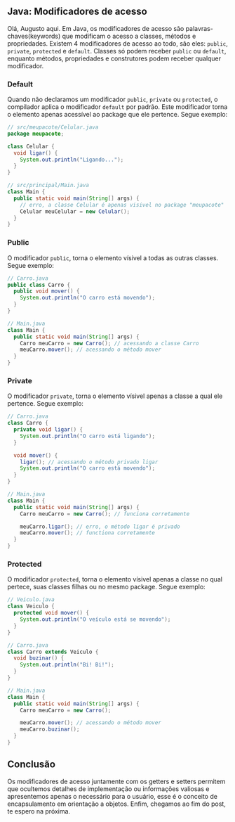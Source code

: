 ## Java: Modificadores de acesso

Olá, Augusto aqui. Em Java, os modificadores de acesso são palavras-chaves(keywords)
que modificam o acesso a classes, métodos e propriedades.
Existem 4 modificadores de acesso ao todo,
são eles: `public`, `private`, `protected` e `default`.
Classes só podem receber `public` ou `default`, enquanto
métodos, propriedades e construtores podem receber qualquer modificador.

### Default

Quando não declaramos um modificador `public`, `private` ou `protected`,
o compilador aplica o modificador `default` por padrão.
Este modificador torna o elemento apenas acessível ao package que ele pertence.
Segue exemplo:

```java
// src/meupacote/Celular.java
package meupacote;

class Celular {
  void ligar() {
    System.out.println("Ligando...");
  }
}

// src/principal/Main.java
class Main {
  public static void main(String[] args) {
    // erro, a classe Celular é apenas visivel no package "meupacote"
    Celular meuCelular = new Celular();
  }
}
```

### Public

O modificador `public`, torna o elemento vísivel a todas as outras classes.
Segue exemplo:

```java
// Carro.java
public class Carro {
  public void mover() {
    System.out.println("O carro está movendo");
  }
}

// Main.java
class Main {
  public static void main(String[] args) {
    Carro meuCarro = new Carro(); // acessando a classe Carro
    meuCarro.mover(); // acessando o método mover
  }
}
```

### Private

O modificador `private`, torna o elemento vísivel apenas a classe a qual ele pertence.
Segue exemplo:

```java
// Carro.java
class Carro {
  private void ligar() {
    System.out.println("O carro está ligando");
  }

  void mover() {
    ligar(); // acessando o método privado ligar
    System.out.println("O carro está movendo");
  }
}

// Main.java
class Main {
  public static void main(String[] args) {
    Carro meuCarro = new Carro(); // funciona corretamente

    meuCarro.ligar(); // erro, o método ligar é privado
    meuCarro.mover(); // functiona corretamente
  }
}
```

### Protected

O modificador `protected`, torna o elemento vísivel apenas a classe no qual pertece,
suas classes filhas ou no mesmo package.
Segue exemplo:

```java
// Veiculo.java
class Veiculo {
  protected void mover() {
    System.out.println("O veículo está se movendo");
  }
}

// Carro.java
class Carro extends Veiculo {
  void buzinar() {
    System.out.println("Bi! Bi!");
  }
}

// Main.java
class Main {
  public static void main(String[] args) {
    Carro meuCarro = new Carro();

    meuCarro.mover(); // acessando o método mover
    meuCarro.buzinar();
  }
}
```

## Conclusão

Os modificadores de acesso juntamente com os getters e setters permitem que
ocultemos detalhes de implementação ou informações valiosas e apresentemos
apenas o necessário para o usuário, esse é o conceito de encapsulamento em
orientação a objetos. Enfim, chegamos ao fim do post, te espero na próxima.
